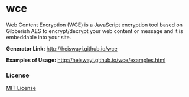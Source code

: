 # wce

Web Content Encryption (WCE) is a JavaScript encryption tool based on Gibberish AES to encrypt/decrypt your web content or message and it is embeddable into your site.

**Generator Link:** http://heiswayi.github.io/wce

**Examples of Usage:** http://heiswayi.github.io/wce/examples.html

### License

[MIT License](http://heiswayi.github.io/mit-license)
